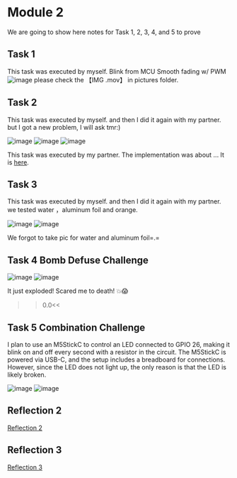# Module 2

We are going to show here notes for Task 1, 2, 3, 4, and 5 to prove

## Task 1

This task was executed by myself.
Blink from MCU
Smooth fading w/ PWM
![image](https://github.com/Minnie1st/iot-portfolio-minnie/blob/main/Module02/pictures/IMG_9624.JPG?raw=true)
please check the 【IMG .mov】 in pictures folder.

## Task 2

This task was executed by myself. and then I did it again with my partner.
but I got a new problem, I will ask tmr:)

![image](https://github.com/Minnie1st/iot-portfolio-minnie/blob/main/Module02/pictures/IMG_9675.JPG?raw=true)
![image](https://github.com/Minnie1st/iot-portfolio-minnie/blob/main/Module02/pictures/IMG_9676.JPG?raw=true)
![image](https://github.com/Minnie1st/iot-portfolio-minnie/blob/main/Module02/pictures/IMG_9680.JPG?raw=true)

This task was executed by my partner. The implementation was about ... 
It is [here](https://github.com/partner/iot-portfolio/Module02/Readme.md#task-2).

## Task 3

This task was executed by myself. and then I did it again with my partner. we tested water ，aluminum foil and orange.

![image](https://github.com/Minnie1st/iot-portfolio-minnie/blob/main/Module02/pictures/IMG_9679.JPG?raw=true)
![image](https://github.com/Minnie1st/iot-portfolio-minnie/blob/main/Module02/pictures/IMG_9678.JPG?raw=true)

We forgot to take pic for water and aluminum foil=.=

## Task 4 Bomb Defuse Challenge
![image](https://github.com/Minnie1st/iot-portfolio-minnie/blob/main/Module02/pictures/IMG_9759.JPG?raw=true)
![image](https://github.com/Minnie1st/iot-portfolio-minnie/blob/main/Module02/pictures/IMG_9761.JPG?raw=true)

It just exploded! Scared me to death! 💥😱

>>0.0<<

## Task 5 Combination Challenge
I plan to use an M5StickC to control an LED connected to GPIO 26, making it blink on and off every second with a resistor in the circuit. The M5StickC is powered via USB-C, and the setup includes a breadboard for connections. However, since the LED does not light up, the only reason is that the LED is likely broken. 

![image](https://github.com/Minnie1st/iot-portfolio-minnie/blob/main/Module02/pictures/IMG_9762.JPG?raw=true)
![image](https://github.com/Minnie1st/iot-portfolio-minnie/blob/main/Module02/pictures/IMG_9763.jpg?raw=true)

## Reflection 2
[Reflection 2](../Reflections/ref02.md)

## Reflection 3
[Reflection 3](../Reflections/ref03.md)



